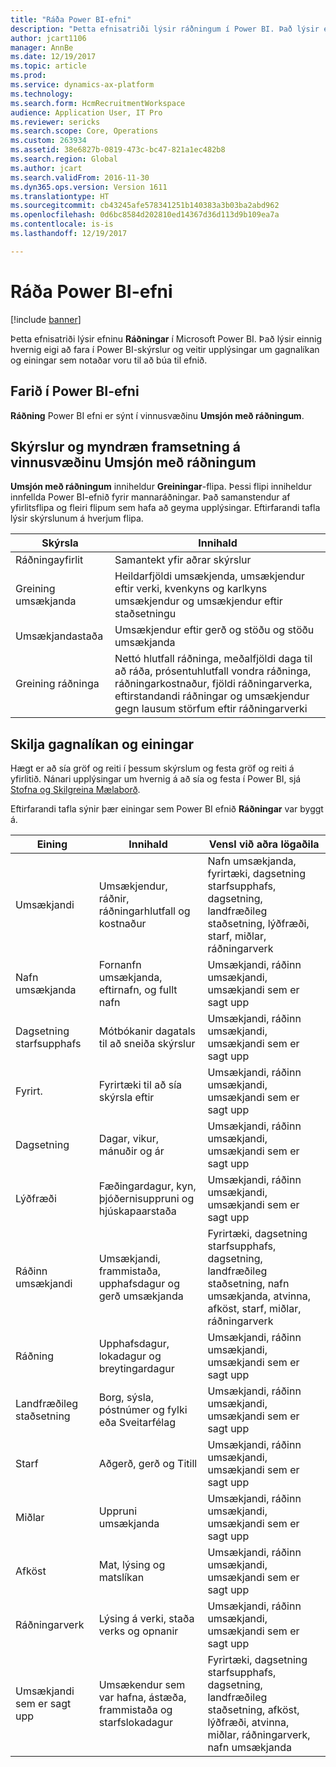 ```yaml
---
title: "Ráða Power BI-efni"
description: "Þetta efnisatriði lýsir ráðningum í Power BI. Það lýsir einnig hvernig eigi að fara í skýrslur og veitir upplýsingar um gagnalíkan og einingar sem notaðar voru til að búa til efnið."
author: jcart1106
manager: AnnBe
ms.date: 12/19/2017
ms.topic: article
ms.prod: 
ms.service: dynamics-ax-platform
ms.technology: 
ms.search.form: HcmRecruitmentWorkspace
audience: Application User, IT Pro
ms.reviewer: sericks
ms.search.scope: Core, Operations
ms.custom: 263934
ms.assetid: 38e6827b-0819-473c-bc47-821a1ec482b8
ms.search.region: Global
ms.author: jcart
ms.search.validFrom: 2016-11-30
ms.dyn365.ops.version: Version 1611
ms.translationtype: HT
ms.sourcegitcommit: cb43245afe578341251b140383a3b03ba2abd962
ms.openlocfilehash: 0d6bc8584d202810ed14367d36d113d9b109ea7a
ms.contentlocale: is-is
ms.lasthandoff: 12/19/2017

---
```


# <a name="recruiting-power-bi-content"></a>Ráða Power BI-efni

[!include [banner](../includes/banner.md)]

Þetta efnisatriði lýsir efninu **Ráðningar** í Microsoft Power BI. Það lýsir einnig hvernig eigi að fara í Power BI-skýrslur og veitir upplýsingar um gagnalíkan og einingar sem notaðar voru til að búa til efnið.

## <a name="accessing-the-power-bi-content"></a>Farið í Power BI-efni
**Ráðning** Power BI efni er sýnt í vinnusvæðinu **Umsjón með ráðningum**. 

## <a name="reports-and-visuals-in-the-recruitment-management-workspace"></a>Skýrslur og myndræn framsetning á vinnusvæðinu Umsjón með ráðningum
**Umsjón með ráðningum** inniheldur **Greiningar**-flipa. Þessi flipi inniheldur innfellda Power BI-efnið fyrir mannaráðningar. Það samanstendur af yfirlitsflipa og fleiri flipum sem hafa að geyma upplýsingar. Eftirfarandi tafla lýsir skýrslunum á hverjum flipa.

| Skýrsla               | Innihald |
|----------------------|----------|
| Ráðningayfirlit | Samantekt yfir aðrar skýrslur |
| Greining umsækjanda   | Heildarfjöldi umsækjenda, umsækjendur eftir verki, kvenkyns og karlkyns umsækjendur og umsækjendur eftir staðsetningu |
| Umsækjandastaða     | Umsækjendur eftir gerð og stöðu og stöðu umsækjanda |
| Greining ráðninga  | Nettó hlutfall ráðninga, meðalfjöldi daga til að ráða, prósentuhlutfall vondra ráðninga, ráðningarkostnaður, fjöldi ráðningarverka, eftirstandandi ráðningar og umsækjendur gegn lausum störfum eftir ráðningarverki |

## <a name="understanding-the-data-model-and-entities"></a>Skilja gagnalíkan og einingar
Hægt er að sía gröf og reiti í þessum skýrslum og festa gröf og reiti á yfirlitið. Nánari upplýsingar um hvernig á að sía og festa í Power BI, sjá [Stofna og Skilgreina Mælaborð](https://powerbi.microsoft.com/en-us/guided-learning/powerbi-learning-4-2-create-configure-dashboards).

Eftirfarandi tafla sýnir þær einingar sem Power BI efnið **Ráðningar** var byggt á.

| Eining               | Innihald                                                         | Vensl við aðra lögaðila |
|----------------------|------------------------------------------------------------------|-----------------------------------|
| Umsækjandi            | Umsækjendur, ráðnir, ráðningarhlutfall og kostnaður          | Nafn umsækjanda, fyrirtæki, dagsetning starfsupphafs, dagsetning, landfræðileg staðsetning, lýðfræði, starf, miðlar, ráðningarverk |
| Nafn umsækjanda       | Fornanfn umsækjanda, eftirnafn, og fullt nafn                   | Umsækjandi, ráðinn umsækjandi, umsækjandi sem er sagt upp |
| Dagsetning starfsupphafs      | Mótbókanir dagatals til að sneiða skýrslur                                | Umsækjandi, ráðinn umsækjandi, umsækjandi sem er sagt upp |
| Fyrirt.                | Fyrirtæki til að sía skýrsla eftir                                   | Umsækjandi, ráðinn umsækjandi, umsækjandi sem er sagt upp |
| Dagsetning                 | Dagar, vikur, mánuðir og ár                                   | Umsækjandi, ráðinn umsækjandi, umsækjandi sem er sagt upp |
| Lýðfræði         | Fæðingardagur, kyn, þjóðernisuppruni og hjúskapaarstaða         | Umsækjandi, ráðinn umsækjandi, umsækjandi sem er sagt upp |
| Ráðinn umsækjandi   | Umsækjandi, frammistaða, upphafsdagur og gerð umsækjanda           | Fyrirtæki, dagsetning starfsupphafs, dagsetning, landfræðileg staðsetning, nafn umsækjanda, atvinna, afköst, starf, miðlar, ráðningarverk |
| Ráðning           | Upphafsdagur, lokadagur og breytingardagur                        | Umsækjandi, ráðinn umsækjandi, umsækjandi sem er sagt upp |
| Landfræðileg staðsetning  | Borg, sýsla, póstnúmer og fylki eða Sveitarfélag                 | Umsækjandi, ráðinn umsækjandi, umsækjandi sem er sagt upp |
| Starf                  | Aðgerð, gerð og Titill                                        | Umsækjandi, ráðinn umsækjandi, umsækjandi sem er sagt upp |
| Miðlar                | Uppruni umsækjanda                                             | Umsækjandi, ráðinn umsækjandi, umsækjandi sem er sagt upp |
| Afköst          | Mat, lýsing og matslíkan                            | Umsækjandi, ráðinn umsækjandi, umsækjandi sem er sagt upp |
| Ráðningarverk  | Lýsing á verki, staða verks og opnanir                | Umsækjandi, ráðinn umsækjandi, umsækjandi sem er sagt upp |
| Umsækjandi sem er sagt upp | Umsækendur sem var hafna, ástæða, frammistaða og starfslokadagur | Fyrirtæki, dagsetning starfsupphafs, dagsetning, landfræðileg staðsetning, afköst, lýðfræði, atvinna, miðlar, ráðningarverk, nafn umsækjanda |



